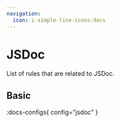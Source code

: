 ```yaml
---
navigation:
  icon: i-simple-line-icons:docs
---
```


# JSDoc

List of rules that are related to JSDoc.

## Basic

:docs-configs{ config="jsdoc" }

